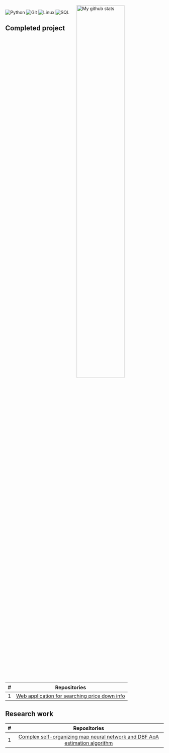 <img width="55%" align="right" alt="My github stats" src="https://github-readme-stats-sigma-five.vercel.app/api?username=944750720&show_icons=true&hide_border=true"/>

![Python](https://img.shields.io/badge/Python-white?logo=Python)
![Git](https://img.shields.io/badge/Git-000?logo=Git)
![Linux](https://img.shields.io/badge/Linux-yellow?logo=Linux)
![SQL](https://img.shields.io/badge/SQL-000?logo=sqlite)

## Completed project

| # |                                                              Repositories                                                              |
| :-: | :------------------------------------------------------------------------------------------------------------------------------------: |
| 1 | [Web application for searching price down info](https://github.com/944750720/intern) |

##  Research work
| # |                                                              Repositories                                                              |
| :-: | :------------------------------------------------------------------------------------------------------------------------------------: |
| 1 | [Complex self-organizing map neural network and DBF AoA estimation algorithm](https://github.com/944750720/CSOM) |

